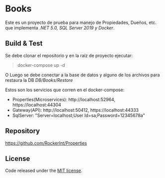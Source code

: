 # Books

Este es un proyecto de prueba para manejo de Propiedades, Dueños, etc. que implementa *.NET 5.0, SQL Server 2019 y Docker*.


## Build & Test

Se debe clonar el repositorio y en la raíz de proyecto ejecutar:

> docker-compose up -d

O
Luego se debe conectar a la base de datos y alguno de los archivos para restaura la DB *DB/Books/Restore*

Estos son los servicios que corren en el docker-compose:

- Properties(Microservices): http://localhost:52964, https://localhost:44304
- Gateway(API): http://localhost:50412, https://localhost:44333
- SqlServer: "Server=localhost;User Id=sa;Password=12345678a"

## Repository

https://github.com/RockerInt/Properties

## License
Code released under the [MIT license](https://opensource.org/licenses/MIT).
